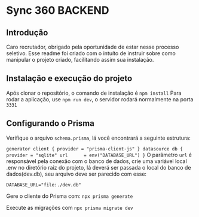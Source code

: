 # Sync 360 BACKEND

## Introdução

Caro recrutador, obrigado pela oportunidade de estar nesse processo seletivo. Esse readme foi criado com o intuíto de instruir sobre como manipular o projeto criado, facilitando assim sua instalação.

## Instalação e execução do projeto

Após clonar o repositório, o comando de instalação é `npm install`
Para rodar a aplicação, use `npm run dev`, o servidor rodará normalmente na porta `3331`

## Configurando o Prisma

Verifique o arquivo `schema.prisma`, lá você encontrará a seguinte estrutura:

`
generator client {
  provider = "prisma-client-js"
}
datasource db {
  provider = "sqlite"
  url      = env("DATABASE_URL")
}
`
O parâmetro `url` é responsável pela conexão com o banco de dados, crie uma variável local .env no diretório raiz do projeto, lá deverá ser passada o local do banco de dados(dev.db), seu arquivo deve ser parecido com esse:

`DATABASE_URL="file:./dev.db"` 

Gere o cliente do Prisma com: `npx prisma generate`

Execute as migrações com `npx prisma migrate dev`
